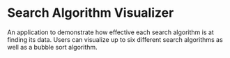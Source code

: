 # Search Algorithm Visualizer

An application to demonstrate how effective each search algorithm is at finding its data. Users can visualize up to six different search algorithms as well as a bubble sort algorithm.

